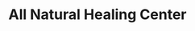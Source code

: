 ---
title: "All Natural Healing Center"
url: /bellevue/all-natural-healing-center/
shop: Massage
---